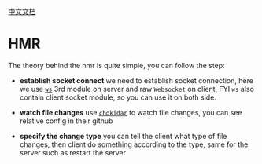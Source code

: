 [中文文档]('./README_ZH.md)

# HMR

The theory behind the hmr is quite simple, you can follow the step:

- **establish socket connect** we need to establish socket connection, here we use [`ws`](https://github.com/websockets/ws) 3rd module on server and raw `Websocket` on client, FYI `ws` also contain client socket module, so you can use it on both side.

- **watch file changes** use [`chokidar`](https://github.com/paulmillr/chokidar) to watch file changes, you can see relative config in their github

- **specify the change type** you can tell the client what type of file changes, then client do something according to the type, same for the server such as restart the server
